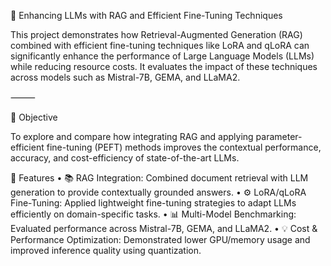 🧠 Enhancing LLMs with RAG and Efficient Fine-Tuning Techniques

This project demonstrates how Retrieval-Augmented Generation (RAG) combined with efficient fine-tuning techniques like LoRA and qLoRA can significantly enhance the performance of Large Language Models (LLMs) while reducing resource costs. It evaluates the impact of these techniques across models such as Mistral-7B, GEMA, and LLaMA2.

⸻

🎯 Objective

To explore and compare how integrating RAG and applying parameter-efficient fine-tuning (PEFT) methods improves the contextual performance, accuracy, and cost-efficiency of state-of-the-art LLMs.

🚀 Features
	•	📚 RAG Integration: Combined document retrieval with LLM generation to provide contextually grounded answers.
	•	⚙️ LoRA/qLoRA Fine-Tuning: Applied lightweight fine-tuning strategies to adapt LLMs efficiently on domain-specific tasks.
	•	📊 Multi-Model Benchmarking: Evaluated performance across Mistral-7B, GEMA, and LLaMA2.
	•	💡 Cost & Performance Optimization: Demonstrated lower GPU/memory usage and improved inference quality using quantization.
